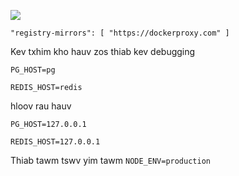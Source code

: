 ![](https://pub-b8db533c86124200a9d799bf3ba88099.r2.dev/2023/03/wbhiRD1.webp)

```
"registry-mirrors": [ "https://dockerproxy.com" ]
```

Kev txhim kho hauv zos thiab kev debugging

```
PG_HOST=pg

REDIS_HOST=redis
```

hloov rau hauv

```
PG_HOST=127.0.0.1

REDIS_HOST=127.0.0.1

```

Thiab tawm tswv yim tawm `NODE_ENV=production`